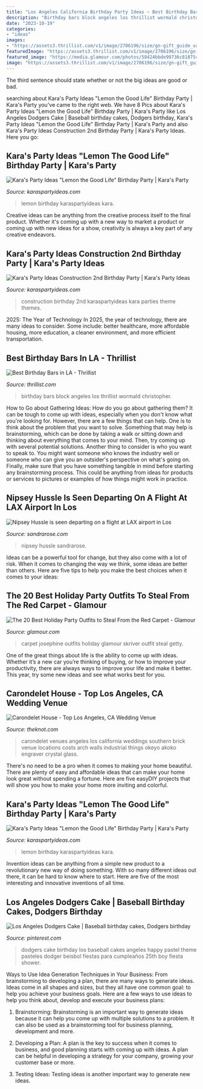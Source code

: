 ```yaml
---
title: "Los Angeles California Birthday Party Ideas ~ Best Birthday Bars In La"
description: "Birthday bars block angeles los thrillist wormald christopher"
date: "2023-10-19"
categories:
- "ideas"
images:
- "https://assets3.thrillist.com/v1/image/2706196/size/gn-gift_guide_variable_c.jpg"
featuredImage: "https://assets3.thrillist.com/v1/image/2706196/size/gn-gift_guide_variable_c.jpg"
featured_image: "https://media.glamour.com/photos/58424bbde99736c81875468b/master/w_1600/party-outfits-2016-josephine.jpg"
image: "https://assets3.thrillist.com/v1/image/2706196/size/gn-gift_guide_variable_c.jpg"
---
```



The third sentence should state whether or not the big ideas are good or bad.

	

		
searching about Kara&#039;s Party Ideas &quot;Lemon the Good Life&quot; Birthday Party | Kara&#039;s Party you've came to the right web. We have 8 Pics about Kara&#039;s Party Ideas &quot;Lemon the Good Life&quot; Birthday Party | Kara&#039;s Party like Los Angeles Dodgers Cake | Baseball birthday cakes, Dodgers birthday, Kara&#039;s Party Ideas &quot;Lemon the Good Life&quot; Birthday Party | Kara&#039;s Party and also Kara&#039;s Party Ideas Construction 2nd Birthday Party | Kara&#039;s Party Ideas. Here you go:
		
    
## Kara&#039;s Party Ideas &quot;Lemon The Good Life&quot; Birthday Party | Kara&#039;s Party

<img loading=lazy src="http://karaspartyideas.com/wp-content/uploads/2016/08/Lemon-the-Good-Life-Birthday-Party-via-Karas-Party-Ideas-KarasPartyIdeas.com22.jpg" onerror="this.onerror=null;this.src='https://tse4.mm.bing.net/th?id=OIP.GTelT5IOWyfOmQeqO4U7LwDMEy&amp;pid=15.1';" alt="Kara&#039;s Party Ideas &quot;Lemon the Good Life&quot; Birthday Party | Kara&#039;s Party">

_Source: karaspartyideas.com_

>lemon birthday karaspartyideas kara. 

	

Creative ideas can be anything from the creative process itself to the final product. Whether it's coming up with a new way to market a product or coming up with new ideas for a show, creativity is always a key part of any creative endeavors.

    
## Kara&#039;s Party Ideas Construction 2nd Birthday Party | Kara&#039;s Party Ideas

<img loading=lazy src="http://karaspartyideas.com/wp-content/uploads/2017/11/Construction-2nd-Birthday-Party-via-Karas-Party-Ideas-KarasPartyIdeas.com2_.jpeg" onerror="this.onerror=null;this.src='https://tse3.mm.bing.net/th?id=OIP.2dRkp9_rFEMLq5WGyANTTgHaLH&amp;pid=15.1';" alt="Kara&#039;s Party Ideas Construction 2nd Birthday Party | Kara&#039;s Party Ideas">

_Source: karaspartyideas.com_

>construction birthday 2nd karaspartyideas kara parties theme themes. 

	

2025: The Year of Technology
In 2025, the year of technology, there are many ideas to consider. Some include: better healthcare, more affordable housing, more education, a cleaner environment, and more efficient transportation.

    
## Best Birthday Bars In LA - Thrillist

<img loading=lazy src="https://assets3.thrillist.com/v1/image/2706196/size/gn-gift_guide_variable_c.jpg" onerror="this.onerror=null;this.src='https://tse4.mm.bing.net/th?id=OIP.u8voDk1soKaCZlGpXdM9PAHaE8&amp;pid=15.1';" alt="Best Birthday Bars in LA - Thrillist">

_Source: thrillist.com_

>birthday bars block angeles los thrillist wormald christopher. 

	

How to Go about Gathering Ideas: How do you go about gathering them?
It can be tough to come up with ideas, especially when you don't know what you're looking for. However, there are a few things that can help. One is to think about the problem that you want to solve. Something that may help is brainstorming, which can be done by taking a walk or sitting down and thinking about everything that comes to your mind. Then, try coming up with several potential solutions. Another thing to consider is who you want to speak to. You might want someone who knows the industry well or someone who can give you an outsider's perspective on what's going on. Finally, make sure that you have something tangible in mind before starting any brainstorming process. This could be anything from ideas for products or services to pictures or examples of how things might work in practice.

    
## Nipsey Hussle Is Seen Departing On A Flight At LAX Airport In Los

<img loading=lazy src="https://sandrarose.com/wp-content/uploads/2019/04/nipsey-hussle-red.jpg" onerror="this.onerror=null;this.src='https://tse3.mm.bing.net/th?id=OIP.Wjqa5sC7fi7D_697ONyKAgHaLH&amp;pid=15.1';" alt="Nipsey Hussle is seen departing on a flight at LAX airport in Los">

_Source: sandrarose.com_

>nipsey hussle sandrarose. 

	

Ideas can be a powerful tool for change, but they also come with a lot of risk. When it comes to changing the way we think, some ideas are better than others. Here are five tips to help you make the best choices when it comes to your ideas: 

    
## The 20 Best Holiday Party Outfits To Steal From The Red Carpet - Glamour

<img loading=lazy src="https://media.glamour.com/photos/58424bbde99736c81875468b/master/w_1600/party-outfits-2016-josephine.jpg" onerror="this.onerror=null;this.src='https://tse3.mm.bing.net/th?id=OIP.pbGNi9w29mhK4Mwg6AN7zQHaLH&amp;pid=15.1';" alt="The 20 Best Holiday Party Outfits to Steal From the Red Carpet - Glamour">

_Source: glamour.com_

>carpet josephine outfits holiday glamour skriver outfit steal getty. 

	

One of the great things about life is the ability to come up with ideas. Whether it’s a new car you’re thinking of buying, or how to improve your productivity, there are always ways to improve your life and make it better. This year, try some new ideas and see what works best for you.

    
## Carondelet House - Top Los Angeles, CA Wedding Venue

<img loading=lazy src="https://media-api.xogrp.com/images/a2cba561-ec8c-4b6b-b922-16c1904d98dc" onerror="this.onerror=null;this.src='https://tse4.mm.bing.net/th?id=OIP.DAvOfWZ2tp95HwJKjiNBXgHaE5&amp;pid=15.1';" alt="Carondelet House - Top Los Angeles, CA Wedding Venue">

_Source: theknot.com_

>carondelet venues angeles los california weddings southern brick venue locations costs arch walls industrial things okeyo akoko engraver crystal glass. 

	

There's no need to be a pro when it comes to making your home beautiful. There are plenty of easy and affordable ideas that can make your home look great without spending a fortune. Here are five easyDIY projects that will show you how to make your home more inviting and colorful.

    
## Kara&#039;s Party Ideas &quot;Lemon The Good Life&quot; Birthday Party | Kara&#039;s Party

<img loading=lazy src="https://karaspartyideas.com/wp-content/uploads/2016/08/Lemon-the-Good-Life-Birthday-Party-via-Karas-Party-Ideas-KarasPartyIdeas.com38.jpg" onerror="this.onerror=null;this.src='https://tse1.mm.bing.net/th?id=OIP.urdmhFvbJNzd55OGxYip5gHaLH&amp;pid=15.1';" alt="Kara&#039;s Party Ideas &quot;Lemon the Good Life&quot; Birthday Party | Kara&#039;s Party">

_Source: karaspartyideas.com_

>lemon birthday karaspartyideas kara. 

	

Invention ideas can be anything from a simple new product to a revolutionary new way of doing something. With so many different ideas out there, it can be hard to know where to start. Here are five of the most interesting and innovative inventions of all time.

    
## Los Angeles Dodgers Cake | Baseball Birthday Cakes, Dodgers Birthday

<img loading=lazy src="https://i.pinimg.com/736x/ce/da/ef/cedaefcadfbdb03cc9a226f1ff683633.jpg" onerror="this.onerror=null;this.src='https://tse4.mm.bing.net/th?id=OIP.dCdiJenMiModwyD3QQzsPgHaJ3&amp;pid=15.1';" alt="Los Angeles Dodgers Cake | Baseball birthday cakes, Dodgers birthday">

_Source: pinterest.com_

>dodgers cake birthday los baseball cakes angeles happy pastel theme pasteles dodger beisbol fiestas para cumpleaños 25th boy fiesta shower. 

	

Ways to Use Idea Generation Techniques in Your Business: From brainstorming to developing a plan, there are many ways to generate ideas.
Ideas come in all shapes and sizes, but they all have one common goal: to help you achieve your business goals. Here are a few ways to use ideas to help you think about, develop and execute your business plans:
1. Brainstorming: Brainstorming is an important way to generate ideas because it can help you come up with multiple solutions to a problem. It can also be used as a brainstorming tool for business planning, development and more.

2. Developing a Plan: A plan is the key to success when it comes to business, and good planning starts with coming up with ideas. A plan can be helpful in developing a strategy for your company, growing your customer base or more.

3. Testing Ideas: Testing ideas is another important way to generate new ideas.

